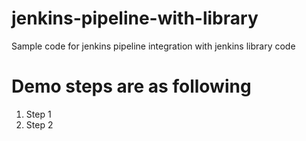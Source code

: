 # jenkins-pipeline-with-library
Sample code for jenkins pipeline integration with jenkins library code
# Demo steps are as following
1. Step 1
2. Step 2
